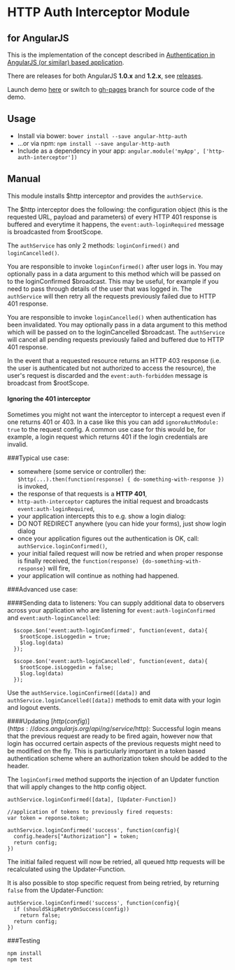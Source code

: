 HTTP Auth Interceptor Module
============================
for AngularJS
-------------

This is the implementation of the concept described in
[Authentication in AngularJS (or similar) based application](http://espeo.eu/blog/authentication-in-angularjs-or-similar-based-application/).

There are releases for both AngularJS **1.0.x** and **1.2.x**,
see [releases](https://github.com/witoldsz/angular-http-auth/releases).

Launch demo [here](http://witoldsz.github.com/angular-http-auth/)
or switch to [gh-pages](https://github.com/witoldsz/angular-http-auth/tree/gh-pages)
branch for source code of the demo.

Usage
------

- Install via bower: `bower install --save angular-http-auth`
- ...or via npm: `npm install --save angular-http-auth`
- Include as a dependency in your app: `angular.module('myApp', ['http-auth-interceptor'])`

Manual
------

This module installs $http interceptor and provides the `authService`.

The $http interceptor does the following:
the configuration object (this is the requested URL, payload and parameters)
of every HTTP 401 response is buffered and everytime it happens, the
`event:auth-loginRequired` message is broadcasted from $rootScope.

The `authService` has only 2 methods: `loginConfirmed()` and `loginCancelled()`.

You are responsible to invoke `loginConfirmed()` after user logs in. You may optionally pass in
a data argument to this method which will be passed on to the loginConfirmed
$broadcast. This may be useful, for example if you need to pass through details of the user
that was logged in. The `authService` will then retry all the requests previously failed due
to HTTP 401 response.

You are responsible to invoke `loginCancelled()` when authentication has been invalidated. You may optionally pass in
a data argument to this method which will be passed on to the loginCancelled
$broadcast. The `authService` will cancel all pending requests previously failed and buffered due
to HTTP 401 response.

In the event that a requested resource returns an HTTP 403 response (i.e. the user is
authenticated but not authorized to access the resource), the user's request is discarded and
the `event:auth-forbidden` message is broadcast from $rootScope.

#### Ignoring the 401 interceptor

Sometimes you might not want the interceptor to intercept a request even if one returns 401 or 403. In a case like this you can add `ignoreAuthModule: true` to the request config. A common use case for this would be, for example, a login request which returns 401 if the login credentials are invalid.

###Typical use case:

* somewhere (some service or controller) the: `$http(...).then(function(response) { do-something-with-response })` is invoked,
* the response of that requests is a **HTTP 401**,
* `http-auth-interceptor` captures the initial request and broadcasts `event:auth-loginRequired`,
* your application intercepts this to e.g. show a login dialog:
 * DO NOT REDIRECT anywhere (you can hide your forms), just show login dialog
* once your application figures out the authentication is OK, call: `authService.loginConfirmed()`,
* your initial failed request will now be retried and when proper response is finally received,
the `function(response) {do-something-with-response}` will fire,
* your application will continue as nothing had happened.

###Advanced use case:

####Sending data to listeners:
You can supply additional data to observers across your application who are listening for `event:auth-loginConfirmed` and `event:auth-loginCancelled`:

      $scope.$on('event:auth-loginConfirmed', function(event, data){
      	$rootScope.isLoggedin = true;
      	$log.log(data)
      });

      $scope.$on('event:auth-loginCancelled', function(event, data){
        $rootScope.isLoggedin = false;
        $log.log(data)
      });

Use the `authService.loginConfirmed([data])` and `authService.loginCancelled([data])` methods to emit data with your login and logout events.

####Updating [$http(config)](https://docs.angularjs.org/api/ng/service/$http):
Successful login means that the previous request are ready to be fired again, however now that login has occurred certain aspects of the previous requests might need to be modified on the fly. This is particularly important in a token based authentication scheme where an authorization token should be added to the header.

The `loginConfirmed` method supports the injection of an Updater function that will apply changes to the http config object.

    authService.loginConfirmed([data], [Updater-Function])

    //application of tokens to previously fired requests:
    var token = reponse.token;

    authService.loginConfirmed('success', function(config){
      config.headers["Authorization"] = token;
      return config;
    })

The initial failed request will now be retried, all queued http requests will be recalculated using the Updater-Function.

It is also possible to stop specific request from being retried, by returning ``false`` from the Updater-Function:

    authService.loginConfirmed('success', function(config){
      if (shouldSkipRetryOnSuccess(config))
        return false;
      return config;
    })

###Testing

```
npm install
npm test
```
